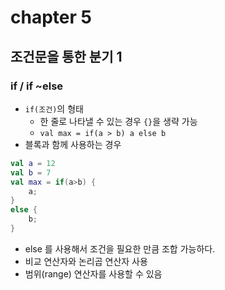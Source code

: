# chapter 5
## 조건문을 통한 분기 1
### if / if ~else
- `if(조건)`의 형태
    - 한 줄로 나타낼 수 있는 경우 `{}`을 생략 가능
    - `val max = if(a > b) a else b`
- 블록과 함께 사용하는 경우
```kotlin
val a = 12
val b = 7
val max = if(a>b) {
    a;
}
else {
    b;
}
```
- else 를 사용해서 조건을 필요한 만큼 조합 가능하다.
- 비교 연산자와 논리곱 연산자 사용
- 범위(range) 연산자를 사용할 수 있음